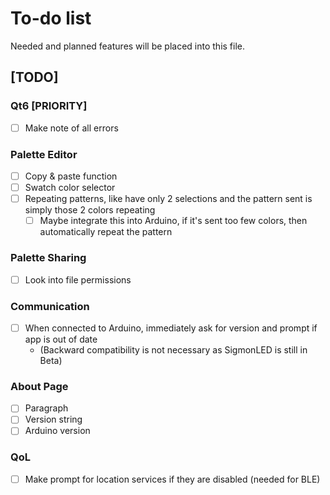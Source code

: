 # To-do list

Needed and planned features will be placed into this file.

## [TODO]

### Qt6 [PRIORITY]
- [ ] Make note of all errors

### Palette Editor
- [ ] Copy & paste function
- [ ] Swatch color selector
- [ ] Repeating patterns, like have only 2 selections and the pattern sent is simply those 2 colors repeating
	- [ ] Maybe integrate this into Arduino, if it's sent too few colors, then automatically repeat the pattern

### Palette Sharing
- [ ] Look into file permissions

### Communication
- [ ] When connected to Arduino, immediately ask for version and prompt if app is out of date
	- (Backward compatibility is not necessary as SigmonLED is still in Beta)

### About Page
- [ ] Paragraph
- [ ] Version string
- [ ] Arduino version

### QoL
- [ ] Make prompt for location services if they are disabled (needed for BLE)
